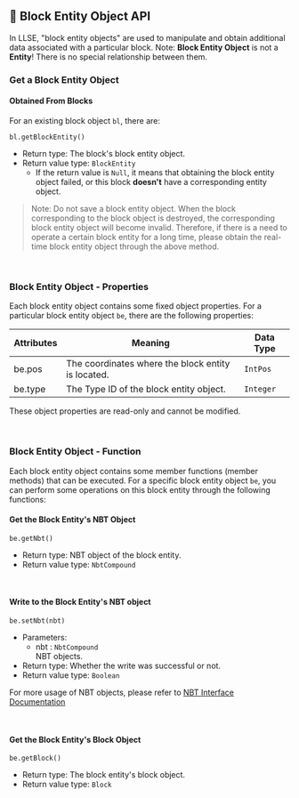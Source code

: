 ## 📮 Block Entity Object API

In LLSE, "block entity objects" are used to manipulate and obtain additional data associated with a particular block.
Note: **Block Entity Object** is not a **Entity**! There is no special relationship between them.

### Get a Block Entity Object

#### Obtained From Blocks


For an existing block object `bl`, there are:

`bl.getBlockEntity()` 

- Return type: The block's block entity object.
- Return value type: `BlockEntity`
  - If the return value is `Null`, it means that obtaining the block entity object failed, or this block **doesn't** have a corresponding entity object.

> Note: Do not save a block entity object.
> When the block corresponding to the block object is destroyed, the corresponding block entity object will become invalid. Therefore, if there is a need to operate a certain block entity for a long time, please obtain the real-time block entity object through the above method.

<br>


### Block Entity Object - Properties

Each block entity object contains some fixed object properties. For a particular block entity object `be`, there are the following properties:

| Attributes | Meaning                 | Data Type |
| ------- | -------------------------- | --------- |
| be.pos  | The coordinates where the block entity is located. | `IntPos`  |
| be.type | The Type ID of the block entity object.       | `Integer` |

These object properties are read-only and cannot be modified.

<br>

### Block Entity Object - Function

Each block entity object contains some member functions (member methods) that can be executed. For a specific block entity object `be`, you can perform some operations on this block entity through the following functions:

#### Get the Block Entity's NBT Object 

`be.getNbt()`

- Return type: NBT object of the block entity.
- Return value type: `NbtCompound`

<br>

#### Write to the Block Entity's NBT object 

`be.setNbt(nbt)`

- Parameters:
  - nbt : `NbtCompound`  
    NBT objects.
- Return type: Whether the write was successful or not.
- Return value type: `Boolean`

For more usage of NBT objects, please refer to [NBT Interface Documentation](/en_US/Development/NbtAPI/NBT.md)

<br>

#### Get the Block Entity's Block Object

`be.getBlock()`

- Return type: The block entity's block object.
- Return value type: `Block`

<br>